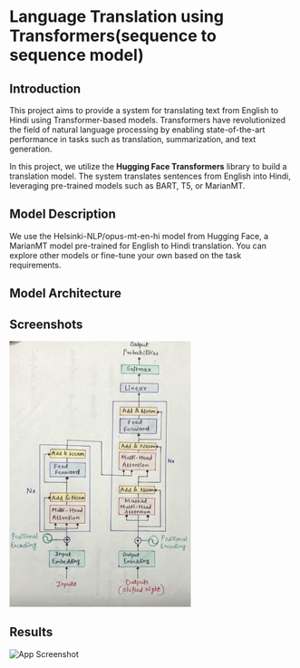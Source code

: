 # Language Translation using Transformers(sequence to sequence model)
## Introduction
This project aims to provide a system for translating text from English to Hindi using Transformer-based models. Transformers have revolutionized the field of natural language processing by enabling state-of-the-art performance in tasks such as translation, summarization, and text generation.

In this project, we utilize the **Hugging Face Transformers** library to build a translation model. The system translates sentences from English into Hindi, leveraging pre-trained models such as BART, T5, or MarianMT.
## Model Description
We use the Helsinki-NLP/opus-mt-en-hi model from Hugging Face, a MarianMT model pre-trained for English to Hindi translation. You can explore other models or fine-tune your own based on the task requirements.
## Model Architecture


## Screenshots

![App Screenshot](https://github.com/Surbhipatil/Language-Translation-using-Transformers-sequence-to-sequence-model-/blob/main/IMG_4514h%20(Phone).jpg)

## Results

![App Screenshot](https://via.placeholder.com/468x300?text=App+Screenshot+Here)
